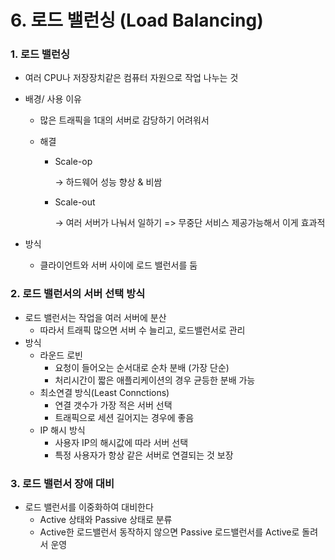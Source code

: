# 6. 로드 밸런싱 (Load Balancing)



### 1. 로드 밸런싱

* 여러 CPU나 저장장치같은 컴퓨터 자원으로 작업 나누는 것

* 배경/ 사용 이유

  * 많은 트래픽을 1대의 서버로 감당하기 어려워서

  * 해결

    * Scale-op

      →   하드웨어 성능 향상 & 비쌈

    * Scale-out

      →   여러 서버가 나눠서 일하기 => 무중단 서비스 제공가능해서 이게 효과적

* 방식

  * 클라이언트와 서버 사이에 로드 밸런서를 둠



### 2. 로드 밸런서의 서버 선택 방식

* 로드 밸런서는 작업을 여러 서버에 분산
  * 따라서 트래픽 많으면 서버 수 늘리고, 로드밸런서로 관리
* 방식
  * 라운드 로빈
    * 요청이 들어오는 순서대로 순차 분배 (가장 단순)
    * 처리시간이 짧은 애플리케이션의 경우 균등한 분배 가능
  * 최소연결 방식(Least Connctions)
    * 연결 갯수가 가장 적은 서버 선택
    * 트래픽으로 세션 길어지는 경우에 좋음
  * IP 해시 방식
    * 사용자 IP의 해시값에 따라 서버 선택
    * 특정 사용자가 항상 같은 서버로 연결되는 것 보장



### 3. 로드 밸런서 장애 대비

* 로드 밸런서를 이중화하여 대비한다
  * Active 상태와 Passive 상태로 분류
  * Active한 로드밸런서 동작하지 않으면 Passive 로드밸런서를 Active로 돌려서 운영